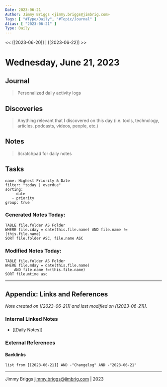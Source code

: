 ```yaml
---
Date: 2023-06-21
Author: Jimmy Briggs <jimmy.briggs@jimbrig.com>
Tags: [ "#Type/Daily", "#Topic/Journal" ]
Alias: [ "2023-06-21" ]
Type: Daily
---
```


<< [[2023-06-20]] | [[2023-06-22]] >>

# Wednesday, June 21, 2023

## Journal

> Personalized daily activity logs

## Discoveries

> Anything relevant that I discovered on this day (i.e. tools, technology, articles, podcasts, videos, people, etc.)

## Notes

> Scratchpad for daily notes

## Tasks

```todoist
name: Highest Priority & Date
filter: "today | overdue"
sorting: 
   - date
   - priority
group: true
```


### Generated Notes Today:

```dataview
TABLE file.folder AS Folder 
WHERE file.cday = date(this.file.name) AND file.name !=(this.file.name) 
SORT file.folder ASC, file.name ASC
```

### Modified Notes Today:

```dataview
TABLE file.folder AS Folder
WHERE file.mday = date(this.file.name) 
	AND file.name !=(this.file.name)
SORT file.mtime asc
```

***

## Appendix: Links and References

*Note created on [[2023-06-21]] and last modified on [[2023-06-21]].*

### Internal Linked Notes

- [[Daily Notes]]

### External References

#### Backlinks

```dataview
list from [[2023-06-21]] AND -"Changelog" AND -"2023-06-21"
```


***

Jimmy Briggs <jimmy.briggs@jimbrig.com> | 2023